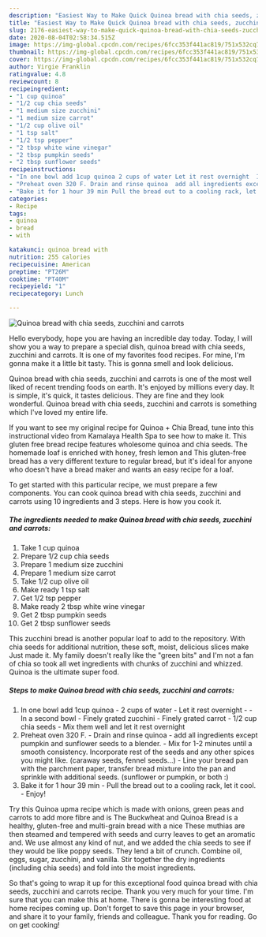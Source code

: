 ```yaml
---
description: "Easiest Way to Make Quick Quinoa bread with chia seeds, zucchini and carrots"
title: "Easiest Way to Make Quick Quinoa bread with chia seeds, zucchini and carrots"
slug: 2176-easiest-way-to-make-quick-quinoa-bread-with-chia-seeds-zucchini-and-carrots
date: 2020-08-04T02:58:34.515Z
image: https://img-global.cpcdn.com/recipes/6fcc353f441ac819/751x532cq70/quinoa-bread-with-chia-seeds-zucchini-and-carrots-recipe-main-photo.jpg
thumbnail: https://img-global.cpcdn.com/recipes/6fcc353f441ac819/751x532cq70/quinoa-bread-with-chia-seeds-zucchini-and-carrots-recipe-main-photo.jpg
cover: https://img-global.cpcdn.com/recipes/6fcc353f441ac819/751x532cq70/quinoa-bread-with-chia-seeds-zucchini-and-carrots-recipe-main-photo.jpg
author: Virgie Franklin
ratingvalue: 4.8
reviewcount: 8
recipeingredient:
- "1 cup quinoa"
- "1/2 cup chia seeds"
- "1 medium size zucchini"
- "1 medium size carrot"
- "1/2 cup olive oil"
- "1 tsp salt"
- "1/2 tsp pepper"
- "2 tbsp white wine vinegar"
- "2 tbsp pumpkin seeds"
- "2 tbsp sunflower seeds"
recipeinstructions:
- "In one bowl add 1cup quinoa 2 cups of water Let it rest overnight  In a second bowl Finely grated zucchini Finely grated carrot 1/2 cup chia seeds Mix them well and let it rest overnight"
- "Preheat oven 320 F. Drain and rinse quinoa  add all ingredients except pumpkin and sunflower seeds to a blender.  Mix for 1-2 minutes until a smooth consistency. Incorporate rest of the seeds and any other spices you might like. (caraway seeds, fennel seeds...) Line your bread pan with the parchment paper, transfer bread mixture into the pan and sprinkle with additional seeds. (sunflower or pumpkin, or both :)"
- "Bake it for 1 hour 39 min Pull the bread out to a cooling rack, let it cool. Enjoy!"
categories:
- Recipe
tags:
- quinoa
- bread
- with

katakunci: quinoa bread with 
nutrition: 255 calories
recipecuisine: American
preptime: "PT26M"
cooktime: "PT40M"
recipeyield: "1"
recipecategory: Lunch

---
```



![Quinoa bread with chia seeds, zucchini and carrots](https://img-global.cpcdn.com/recipes/6fcc353f441ac819/751x532cq70/quinoa-bread-with-chia-seeds-zucchini-and-carrots-recipe-main-photo.jpg)

Hello everybody, hope you are having an incredible day today. Today, I will show you a way to prepare a special dish, quinoa bread with chia seeds, zucchini and carrots. It is one of my favorites food recipes. For mine, I'm gonna make it a little bit tasty. This is gonna smell and look delicious.

Quinoa bread with chia seeds, zucchini and carrots is one of the most well liked of recent trending foods on earth. It's enjoyed by millions every day. It is simple, it's quick, it tastes delicious. They are fine and they look wonderful. Quinoa bread with chia seeds, zucchini and carrots is something which I've loved my entire life.

If you want to see my original recipe for Quinoa + Chia Bread, tune into this instructional video from Kamalaya Health Spa to see how to make it. This gluten free bread recipe features wholesome quinoa and chia seeds. The homemade loaf is enriched with honey, fresh lemon and This gluten-free bread has a very different texture to regular bread, but it&#39;s ideal for anyone who doesn&#39;t have a bread maker and wants an easy recipe for a loaf.


To get started with this particular recipe, we must prepare a few components. You can cook quinoa bread with chia seeds, zucchini and carrots using 10 ingredients and 3 steps. Here is how you cook it.

<!--inarticleads1-->

##### The ingredients needed to make Quinoa bread with chia seeds, zucchini and carrots:

1. Take 1 cup quinoa
1. Prepare 1/2 cup chia seeds
1. Prepare 1 medium size zucchini
1. Prepare 1 medium size carrot
1. Take 1/2 cup olive oil
1. Make ready 1 tsp salt
1. Get 1/2 tsp pepper
1. Make ready 2 tbsp white wine vinegar
1. Get 2 tbsp pumpkin seeds
1. Get 2 tbsp sunflower seeds


This zucchini bread is another popular loaf to add to the repository. With chia seeds for additional nutrition, these soft, moist, delicious slices make Just made it. My family doesn&#39;t really like the &#34;green bits&#34; and I&#39;m not a fan of chia so took all wet ingredients with chunks of zucchini and whizzed. Quinoa is the ultimate super food. 

<!--inarticleads2-->

##### Steps to make Quinoa bread with chia seeds, zucchini and carrots:

1. In one bowl add 1cup quinoa - 2 cups of water - Let it rest overnight -  - In a second bowl - Finely grated zucchini - Finely grated carrot - 1/2 cup chia seeds - Mix them well and let it rest overnight
1. Preheat oven 320 F. - Drain and rinse quinoa  - add all ingredients except pumpkin and sunflower seeds to a blender.  - Mix for 1-2 minutes until a smooth consistency. Incorporate rest of the seeds and any other spices you might like. (caraway seeds, fennel seeds...) - Line your bread pan with the parchment paper, transfer bread mixture into the pan and sprinkle with additional seeds. (sunflower or pumpkin, or both :)
1. Bake it for 1 hour 39 min - Pull the bread out to a cooling rack, let it cool. - Enjoy!


Try this Quinoa upma recipe which is made with onions, green peas and carrots to add more fibre and is The Buckwheat and Quinoa Bread is a healthy, gluten-free and multi-grain bread with a nice These muthias are then steamed and tempered with seeds and curry leaves to get an aromatic and. We use almost any kind of nut, and we added the chia seeds to see if they would be like poppy seeds. They lend a bit of crunch. Combine oil, eggs, sugar, zucchini, and vanilla. Stir together the dry ingredients (including chia seeds) and fold into the moist ingredients. 

So that's going to wrap it up for this exceptional food quinoa bread with chia seeds, zucchini and carrots recipe. Thank you very much for your time. I'm sure that you can make this at home. There is gonna be interesting food at home recipes coming up. Don't forget to save this page in your browser, and share it to your family, friends and colleague. Thank you for reading. Go on get cooking!
